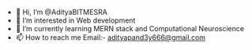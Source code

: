- 👋 Hi, I’m @AdityaBITMESRA
- 👀 I’m interested in Web development
- 🌱 I’m currently learning MERN stack and Computational Neuroscience
- 📫 How to reach me Email:- adityapand3y666@gmail.com

<!---
AdityaBITMESRA/AdityaBITMESRA is a ✨ special ✨ repository because its `README.md` (this file) appears on your GitHub profile.
You can click the Preview link to take a look at your changes.
--->
